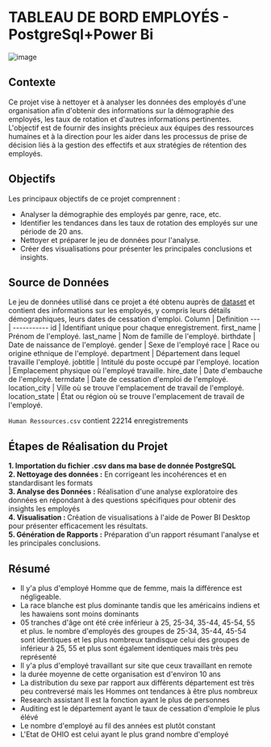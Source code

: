 # TABLEAU DE BORD EMPLOYÉS - PostgreSql+Power Bi
![image](https://github.com/stivinston/Tableau_bord_employes/assets/111785390/4d7a4fc7-38de-47f7-9fa8-fd5e097a6972)
## Contexte
Ce projet vise à nettoyer et à analyser les données des employés d'une organisation afin d'obtenir des informations sur la démographie des employés, les taux de rotation et d'autres informations pertinentes. L'objectif est de fournir des insights précieux aux équipes des ressources humaines et à la direction pour les aider dans les processus de prise de décision liés à la gestion des effectifs et aux stratégies de rétention des employés.
## Objectifs
Les principaux objectifs de ce projet comprennent :

- Analyser la démographie des employés par genre, race, etc.
- Identifier les tendances dans les taux de rotation des employés sur une période de 20 ans.
- Nettoyer et préparer le jeu de données pour l'analyse.
- Créer des visualisations pour présenter les principales conclusions et insights.
## Source de Données
Le jeu de données utilisé dans ce projet a été obtenu auprès de [dataset](https://github.com/stivinston/Tableau_bord_employes/blob/main/Human%20Resources.csv) et contient des informations sur les employés, y compris leurs détails démographiques,  leurs dates de cessation d'emploi.
Column | Definition
--- | -----------
id |  Identifiant unique pour chaque enregistrement.
first_name | Prénom de l'employé.
last_name | Nom de famille de l'employé.
birthdate | Date de naissance de l'employé.
gender | Sexe de l'employé
race |  Race ou origine ethnique de l'employé.
department |  Département dans lequel travaille l'employé.
jobtitle |  Intitulé du poste occupé par l'employé.
location |  Emplacement physique où l'employé travaille.
hire_date | Date d'embauche de l'employé.
termdate | Date de cessation d'emploi de l'employé.
location_city | Ville où se trouve l'emplacement de travail de l'employé.
location_state | État ou région où se trouve l'emplacement de travail de l'employé.

`Human Ressources.csv` contient 22214 enregistrements
## Étapes de Réalisation du Projet
<b>1. Importation du fichier .csv dans ma base de donnée PostgreSQL</b><br>
<b>2. Nettoyage des données :</b> En corrigeant les incohérences et en standardisant les formats<br>
<b>3. Analyse des Données :</b> Réalisation d'une analyse exploratoire des données en répondant à des questions spécifiques pour obtenir des insights les employés<br>
<b>4. Visualisation : </b> Création de visualisations à l'aide de Power BI Desktop pour présenter efficacement les résultats.<br>
<b>5. Génération de Rapports :</b> Préparation d'un rapport résumant l'analyse et les principales conclusions.<br>

## Résumé
- Il y'a plus d'employé Homme que de femme, mais la différence est négligeable.
- La race blanche est plus dominante tandis que les américains indiens et les hawaiens sont moins dominants
- 05 tranches d'âge ont été crée inférieur à 25, 25-34, 35-44, 45-54, 55 et plus. le nombre d'employés des groupes de 25-34, 35-44, 45-54 sont identiques et les plus nombreux tandisque celui des groupes de inférieur à 25, 55 et plus sont également identiques mais très peu représenté
- Il y'a plus d'employé travaillant sur site que ceux travaillant en remote
- la durée moyenne de cette organisation est d'environ 10 ans
- La distribution du sexe par rapport aux différents département est très peu contreversé mais les Hommes ont tendances à être plus nombreux
- Research assistant II est la fonction ayant le plus de personnes
- Auditing est le département ayant le taux de cessation d'emploie le plus élévé
- Le nombre d'employé au fil des années est plutôt constant
- L'Etat de OHIO est celui ayant le plus grand nombre d'employé
